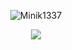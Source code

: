 <p align="center"> <img src="https://komarev.com/ghpvc/?username=minik1337" alt="Minik1337" /> </p>

<p align="center">
<img src="https://github-readme-stats.vercel.app/api?username=minik1337&show_icons=true&count_private=true&theme=apprentice">
<!--<img src="https://github-readme-stats.vercel.app/api/wakatime?username=minik1337&theme=radical">-->
</p>
